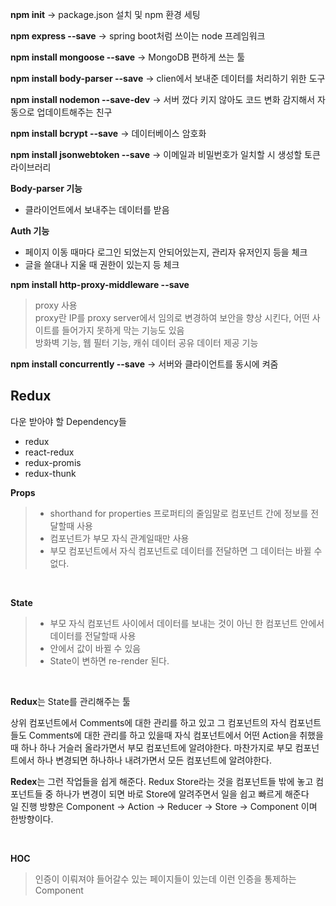 **npm init**
-> package.json 설치 및 npm 환경 세팅

**npm express --save**
-> spring boot처럼 쓰이는 node 프레임워크

**npm install mongoose --save**
-> MongoDB 편하게 쓰는 툴

**npm install body-parser --save**
-> clien에서 보내준 데이터를 처리하기 위한 도구

**npm install nodemon --save-dev**
-> 서버 껐다 키지 않아도 코드 변화 감지해서 자동으로 업데이트해주는 친구

**npm install bcrypt --save**
-> 데이터베이스 암호화

**npm install jsonwebtoken --save**
-> 이메일과 비밀번호가 일치할 시 생성할 토큰 라이브러리

**Body-parser 기능**

- 클라이언트에서 보내주는 데이터를 받음

**Auth 기능**

- 페이지 이동 때마다 로그인 되었는지 안되어있는지, 관리자 유저인지 등을 체크
- 글을 쓸대나 지울 때 권한이 있는지 등 체크

**npm install http-proxy-middleware --save**

> proxy 사용 <br>
> proxy란 IP를 proxy server에서 임의로 변경하여 보안을 향상 시킨다, 어떤 사이트를 들어가지 못하게 막는 기능도 있음 <br>
> 방화벽 기능, 웹 필터 기능, 캐쉬 데이터 공유 데이터 제공 기능

**npm install concurrently --save**
-> 서버와 클라이언트를 동시에 켜줌

## Redux

다운 받아야 할 Dependency들

- redux
- react-redux
- redux-promis
- redux-thunk

**Props**<br>

> - shorthand for properties 프로퍼티의 줄임말로 컴포넌트 간에 정보를 전달할때 사용
> - 컴포넌트가 부모 자식 관계일때만 사용
> - 부모 컴포넌트에서 자식 컴포넌트로 데이터를 전달하면 그 데이터는 바뀔 수 없다.

<br>

**State**<br>

> - 부모 자식 컴포넌트 사이에서 데이터를 보내는 것이 아닌 한 컴포넌트 안에서 데이터를 전달할때 사용
> - 안에서 값이 바뀔 수 있음
> - State이 변하면 re-render 된다.

<br>

**Redux**는 State를 관리해주는 툴 <br>

상위 컴포넌트에서 Comments에 대한 관리를 하고 있고 그 컴포넌트의 자식 컴포넌트들도 Comments에 대한 관리를 하고 있을때 자식 컴포넌트에서 어떤 Action을 취했을때 하나 하나 거슬러 올라가면서 부모 컴포넌트에 알려야한다. 마찬가지로 부모 컴포넌트에서 하나 변경되면 하나하나 내려가면서 모든 컴포넌트에 알려야한다.<br>

**Redex**는 그런 작업들을 쉽게 해준다. Redux Store라는 것을 컴포넌트들 밖에 놓고 컴포넌트들 중 하나가 변경이 되면 바로 Store에 알려주면서 일을 쉽고 빠르게 해준다 <br>
일 진행 방향은 Component -> Action -> Reducer -> Store -> Component 이며 한방향이다.

<br>

**HOC**

> 인증이 이뤄져야 들어갈수 있는 페이지들이 있는데 이런 인증을 통제하는 Component
